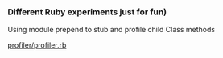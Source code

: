 ### Different Ruby experiments just for fun)

Using module prepend to stub and profile child Class methods
 
[profiler/profiler.rb](profiler/profiler.rb)
